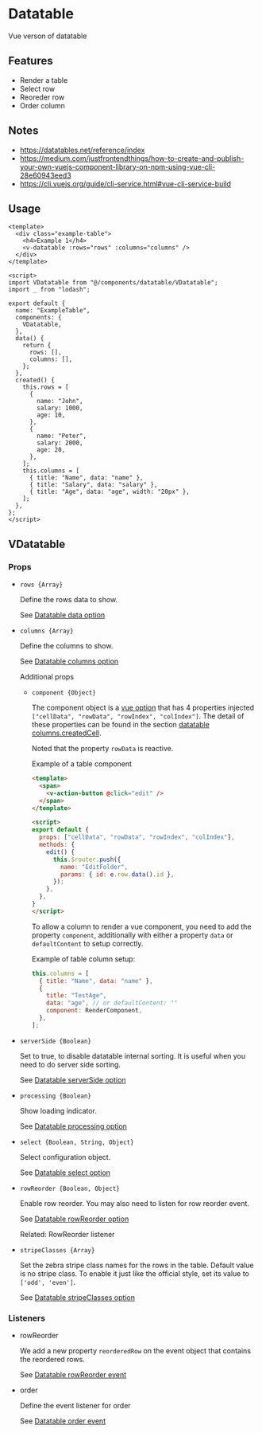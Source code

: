 # Datatable
Vue verson of datatable

## Features
- Render a table
- Select row
- Reoreder row
- Order column

## Notes
- https://datatables.net/reference/index
- https://medium.com/justfrontendthings/how-to-create-and-publish-your-own-vuejs-component-library-on-npm-using-vue-cli-28e60943eed3
- https://cli.vuejs.org/guide/cli-service.html#vue-cli-service-build

## Usage
```vue
<template>
  <div class="example-table">
    <h4>Example 1</h4>
    <v-datatable :rows="rows" :columns="columns" />
  </div>
</template>

<script>
import VDatatable from "@/components/datatable/VDatatable";
import _ from "lodash";

export default {
  name: "ExampleTable",
  components: {
    VDatatable,
  },
  data() {
    return {
      rows: [],
      columns: [],
    };
  },
  created() {
    this.rows = [
      {
        name: "John",
        salary: 1000,
        age: 10,
      },
      {
        name: "Peter",
        salary: 2000,
        age: 20,
      },
    ];
    this.columns = [
      { title: "Name", data: "name" },
      { title: "Salary", data: "salary" },
      { title: "Age", data: "age", width: "20px" },
    ];
  },
};
</script>
```

## VDatatable
### Props
- ```rows {Array}```

  Define the rows data to show.

  See [Datatable data option](https://datatables.net/reference/option/data)

- ```columns {Array}```

  Define the columns to show.

  See [Datatable columns option](https://datatables.net/reference/option/columns)

  Additional props
  - ```component {Object}```
    
    The component object is a [vue option](https://cn.vuejs.org/v2/api/#Vue-extend) that has 4 properties injected ```["cellData", "rowData", "rowIndex", "colIndex"]```. The detail of these properties can be found in the section [datatable columns.createdCell](https://datatables.net/reference/option/columns.createdCell).

    Noted that the property ```rowData``` is reactive.

    Example of a table component
    ```html
    <template>
      <span>
        <v-action-button @click="edit" />
      </span>
    </template>

    <script>
    export default {
      props: ["cellData", "rowData", "rowIndex", "colIndex"],
      methods: {
        edit() {
          this.$router.push({
            name: "EditFolder",
            params: { id: e.row.data().id },
          });
        },
      },
    }
    </script>
    ```

    To allow a column to render a vue component, you need to add the property ```component```, additionally with either a property ```data``` or ```defaultContent``` to setup correctly.

    Example of table column setup:
    ```js
    this.columns = [
      { title: "Name", data: "name" },
      {
        title: "TestAge",
        data: "age", // or defaultContent: ""
        component: RenderComponent,
      },
    ];
    ```

- ```serverSide {Boolean}```

    Set to true, to disable datatable internal sorting. It is useful when you need to do server side sorting.

    See [Datatable serverSide option](https://datatables.net/reference/option/serverSide)

- ```processing {Boolean}```

    Show loading indicator.

    See [Datatable processing option](https://datatables.net/reference/option/processing)

- ```select {Boolean, String, Object}```

    Select configuration object.

    See [Datatable select option](https://datatables.net/reference/option/select)

- ```rowReorder {Boolean, Object}```

  Enable row reorder. You may also need to listen for row reorder event.

  See [Datatable rowReorder option](https://datatables.net/reference/option/rowReorder)

  Related: RowReorder listener
- ```stripeClasses {Array}```

  Set the zebra stripe class names for the rows in the table. Default value is no stripe class. To enable it just like the official style, set its value to ```['odd', 'even']```.

  See [Datatable stripeClasses option](https://datatables.net/reference/option/stripeClasses)

### Listeners
- rowReorder

  We add a new property ```reorderedRow``` on the event object that contains the reordered rows.

  See [Datatable rowReorder event](https://datatables.net/reference/event/row-reorder)
- order

  Define the event listener for order

  See [Datatable order event](https://datatables.net/reference/event/order)
